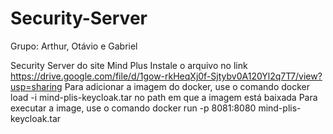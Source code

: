 # Security-Server
Grupo: Arthur, Otávio e Gabriel

Security Server do site Mind Plus
Instale o arquivo no link https://drive.google.com/file/d/1gow-rkHeqXj0f-Sjtybv0A120Yl2q7T7/view?usp=sharing
Para adicionar a imagem do docker, use o comando docker load -i mind-plis-keycloak.tar
no path em que a imagem está baixada
Para executar a image, use o comando docker run -p 8081:8080 mind-plis-keycloak.tar
